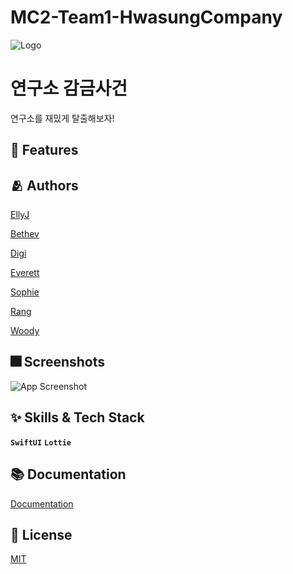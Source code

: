 # MC2-Team1-HwasungCompany

![Logo](https://dummyimage.com/1000x300/000/fff.png)


# 연구소 감금사건

연구소를 재밌게 탈출해보자!


## :pushpin: Features



## :people_hugging: Authors

[EllyJ](https://github.com/jeong-hyeonHwang)

[Bethev](https://github.com/LEJMO)

[Digi](https://github.com/pagh2322)

[Everett](https://github.com/Shin-jun)

[Sophie](https://github.com/eeunho)

[Rang](https://github.com/bee712)

[Woody](https://github.com/insub4067)


## :fireworks: Screenshots

![App Screenshot](https://dummyimage.com/250x500/000/fff.png)


## :sparkles: Skills & Tech Stack
**`SwiftUI`** **`Lottie`**

## :books: Documentation

[Documentation](https://linktodocumentation)


## :lock_with_ink_pen: License

[MIT](https://choosealicense.com/licenses/mit/)

